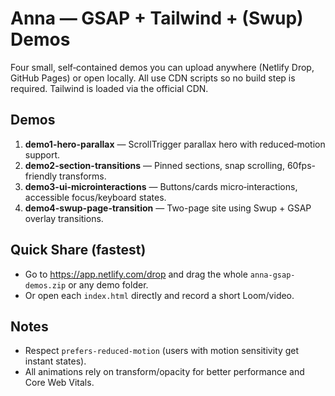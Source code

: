 # Anna — GSAP + Tailwind + (Swup) Demos

Four small, self‑contained demos you can upload anywhere (Netlify Drop, GitHub Pages) or open locally.
All use CDN scripts so no build step is required. Tailwind is loaded via the official CDN.

## Demos
1) **demo1-hero-parallax** — ScrollTrigger parallax hero with reduced‑motion support.
2) **demo2-section-transitions** — Pinned sections, snap scrolling, 60fps-friendly transforms.
3) **demo3-ui-microinteractions** — Buttons/cards micro‑interactions, accessible focus/keyboard states.
4) **demo4-swup-page-transition** — Two-page site using Swup + GSAP overlay transitions.

## Quick Share (fastest)
- Go to https://app.netlify.com/drop and drag the whole `anna-gsap-demos.zip` or any demo folder.
- Or open each `index.html` directly and record a short Loom/video.

## Notes
- Respect `prefers-reduced-motion` (users with motion sensitivity get instant states).
- All animations rely on transform/opacity for better performance and Core Web Vitals.
